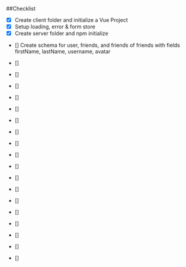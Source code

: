 ##Checklist

- [x] Create client folder and initialize a Vue Project
- [x] Setup loading, error & form store
- [x] Create server folder and npm initialize
- [] Create schema for user, friends, and friends of friends with fields firstName, lastName, username, avatar
- [] 
- [] 

- [] 
- [] 
- [] 
- [] 
- [] 
- [] 
- [] 
- [] 
- [] 
- [] 
- [] 
- [] 
- [] 
- [] 

- []
- [] 
